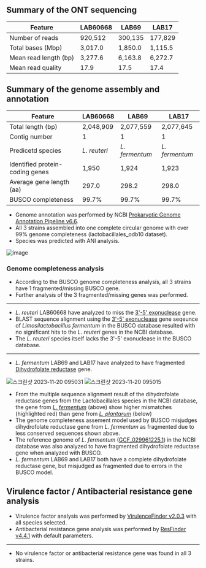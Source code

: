 ## Summary of the ONT sequencing

Feature | LAB60668 | LAB69 | LAB17
---- | ---- | ---- | ----
Number of reads | 920,512 | 300,135 | 177,829
Total bases (Mbp) | 3,017.0 | 1,850.0 | 1,115.5
Mean read length (bp) | 3,277.6 | 6,163.8 | 6,272.7
Mean read quality | 17.9 | 17.5 | 17.4

## Summary of the genome assembly and annotation

Feature | LAB60668 | LAB69 | LAB17
---- | ---- | ---- | ----
Total length (bp) | 2,048,909 | 2,077,559 | 2,077,645
Contig number | 1 | 1 | 1
Predicetd species | _L. reuteri_ | _L. fermentum_ | _L. fermentum_
Identified protein-coding genes | 1,950 | 1,924 | 1,923
Average gene length (aa) | 297.0 | 298.2 | 298.0
BUSCO completeness | 99.7% | 99.7% | 99.7%

* Genome annotation was performed by NCBI [Prokaryotic Genome Annotation Pipeline v6.6](https://github.com/ncbi/pgap).
* All 3 strains assembled into one complete circular genome with over 99% genome completeness (lactobacillales_odb10 dataset).
* Species was predicted with ANI analysis.

![image](https://github.com/logcossin/ForReport/assets/49052882/c4129b75-5675-4a01-8316-1288fa7391e5)

### Genome completeness analysis

* According to the BUSCO genome completeness analysis, all 3 strains have 1 fragmented/missing BUSCO gene.
* Further analysis of the 3 fragmented/missing genes was performed.

----
* _L. reuteri_ LAB60668 have analyzed to miss the [3'-5' exonuclease](https://v10.orthodb.org/?query=25336at186826) gene.
* BLAST sequence alignment using the [3'-5' exonuclease](https://www.ncbi.nlm.nih.gov/protein/WP_012391483.1) gene seqeunce of _Limosilactobacillus fermentum_ in the BUSCO database resulted with no significant hits to the _L. reuteri_ genes in the NCBI database.
* The _L. reuteri_ species itself lacks the 3'-5' exonuclease in the BUSCO database.

----
* _L. fermentum_ LAB69 and LAB17 have analyzed to have fragmented [Dihydrofolate reductase](https://www.orthodb.org/v10?query=61889at186826) gene.

![스크린샷 2023-11-20 095031](https://github.com/logcossin/ForReport/assets/49052882/e7267847-751d-4a02-ac6b-dcac16eef47b)
![스크린샷 2023-11-20 095015](https://github.com/logcossin/ForReport/assets/49052882/f337b028-1da6-4566-98c7-1b717758e907)

* From the multiple sequence alignment result of the dihydrofolate reductase genes from the Lactobacillales species in the NCBI database, the gene from [_L. fermentum_](https://www.ncbi.nlm.nih.gov/protein/WP_003683166.1/) (above) show higher mismatches (highlighted red) than gene from [_L. plantarum_](https://www.ncbi.nlm.nih.gov/protein/WP_135293957.1/) (below)
* The genome completeness assement model used by BUSCO misjudges dihydrofolate reductase gene from _L. fermentum_ as fragmented due to less conserved sequences shown above.
* The reference genome of _L. fermentum_ ([GCF_029961225.1](https://www.ncbi.nlm.nih.gov/datasets/genome/GCF_029961225.1/)) in the NCBI database was also analyzed to have fragmented dihydrofolate reductase gene when analyzed with BUSCO.
* _L. fermentum_ LAB69 and LAB17 both have a complete dihydrofolate reductase gene, but misjudged as fragmented due to errors in the BUSCO model.

## Virulence factor / Antibacterial resistance gene analysis

* Virulence factor analysis was performed by [VirulenceFinder v2.0.3](https://cge.food.dtu.dk/services/VirulenceFinder/) with all species selected.
* Antibacterial resistance gene analysis was performed by [ResFinder v4.4.1](http://genepi.food.dtu.dk/resfinder) with default parameters.
----

* No virulence factor or antibacterial resistance gene was found in all 3 strains.
